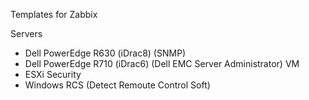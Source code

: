 Templates for Zabbix

Servers
- Dell PowerEdge R630 (iDrac8) (SNMP)
- Dell PowerEdge R710 (iDrac6) (Dell EMC Server Administrator)
VM
- ESXi
Security
- Windows RCS (Detect Remoute Control Soft)